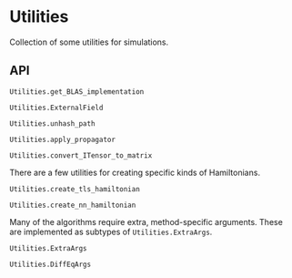 # Utilities

Collection of some utilities for simulations.

## API
```@docs
Utilities.get_BLAS_implementation
```

```@docs
Utilities.ExternalField
```

```@docs
Utilities.unhash_path
```

```@docs
Utilities.apply_propagator
```

```@docs
Utilities.convert_ITensor_to_matrix
```

There are a few utilities for creating specific kinds of Hamiltonians.
```@docs
Utilities.create_tls_hamiltonian
```
```@docs
Utilities.create_nn_hamiltonian
```

Many of the algorithms require extra, method-specific arguments. These are implemented as subtypes of `Utilities.ExtraArgs`.
```@docs
Utilities.ExtraArgs
```

```@docs
Utilities.DiffEqArgs
```